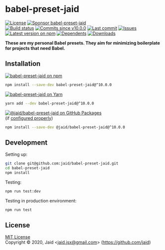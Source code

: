 # babel-preset-jaid


<a href="https://raw.githubusercontent.com/jaid/babel-preset-jaid/master/license.txt"><img src="https://img.shields.io/github/license/jaid/babel-preset-jaid?style=flat-square" alt="License"/></a> <a href="https://github.com/sponsors/jaid"><img src="https://img.shields.io/badge/<3-Sponsor-FF45F1?style=flat-square" alt="Sponsor babel-preset-jaid"/></a>  
<a href="https://actions-badge.atrox.dev/jaid/babel-preset-jaid/goto"><img src="https://img.shields.io/endpoint.svg?style=flat-square&url=https%3A%2F%2Factions-badge.atrox.dev%2Fjaid%2Fbabel-preset-jaid%2Fbadge" alt="Build status"/></a> <a href="https://github.com/jaid/babel-preset-jaid/commits"><img src="https://img.shields.io/github/commits-since/jaid/babel-preset-jaid/v10.0.0?style=flat-square&logo=github" alt="Commits since v10.0.0"/></a> <a href="https://github.com/jaid/babel-preset-jaid/commits"><img src="https://img.shields.io/github/last-commit/jaid/babel-preset-jaid?style=flat-square&logo=github" alt="Last commit"/></a> <a href="https://github.com/jaid/babel-preset-jaid/issues"><img src="https://img.shields.io/github/issues/jaid/babel-preset-jaid?style=flat-square&logo=github" alt="Issues"/></a>  
<a href="https://npmjs.com/package/babel-preset-jaid"><img src="https://img.shields.io/npm/v/babel-preset-jaid?style=flat-square&logo=npm&label=latest%20version" alt="Latest version on npm"/></a> <a href="https://github.com/jaid/babel-preset-jaid/network/dependents"><img src="https://img.shields.io/librariesio/dependents/npm/babel-preset-jaid?style=flat-square&logo=npm" alt="Dependents"/></a> <a href="https://npmjs.com/package/babel-preset-jaid"><img src="https://img.shields.io/npm/dm/babel-preset-jaid?style=flat-square&logo=npm" alt="Downloads"/></a>

**These are my personal Babel presets. They aim for minimizing boilerplate for projects that need Babel.**





## Installation

<a href="https://npmjs.com/package/babel-preset-jaid"><img src="https://img.shields.io/badge/npm-babel--preset--jaid-C23039?style=flat-square&logo=npm" alt="babel-preset-jaid on npm"/></a>

```bash
npm install --save-dev babel-preset-jaid@^10.0.0
```

<a href="https://yarnpkg.com/package/babel-preset-jaid"><img src="https://img.shields.io/badge/Yarn-babel--preset--jaid-2F8CB7?style=flat-square&logo=yarn&logoColor=white" alt="babel-preset-jaid on Yarn"/></a>

```bash
yarn add --dev babel-preset-jaid@^10.0.0
```

<a href="https://github.com/jaid/babel-preset-jaid/packages"><img src="https://img.shields.io/badge/GitHub Packages-@jaid/babel--preset--jaid-24282e?style=flat-square&logo=github" alt="@jaid/babel-preset-jaid on GitHub Packages"/></a>  
(if [configured properly](https://help.github.com/en/github/managing-packages-with-github-packages/configuring-npm-for-use-with-github-packages))

```bash
npm install --save-dev @jaid/babel-preset-jaid@^10.0.0
```





















## Development



Setting up:
```bash
git clone git@github.com:jaid/babel-preset-jaid.git
cd babel-preset-jaid
npm install
```
Testing:
```bash
npm run test:dev
```
Testing in production environment:
```bash
npm run test
```


## License
[MIT License](https://raw.githubusercontent.com/jaid/babel-preset-jaid/master/license.txt)  
Copyright © 2020, Jaid \<jaid.jsx@gmail.com> (https://github.com/jaid)
